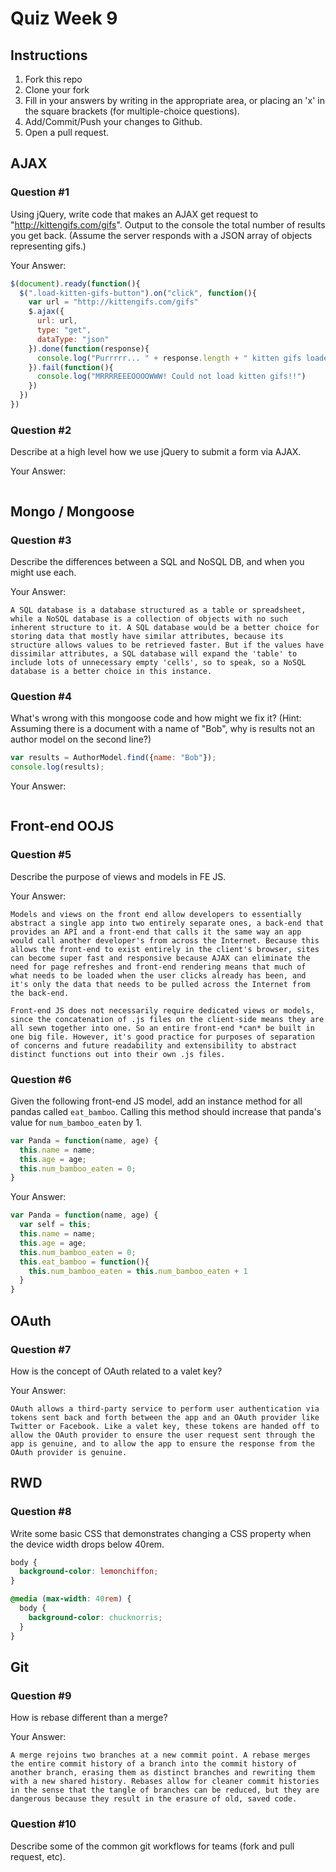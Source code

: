 # Quiz Week 9

## Instructions

1. Fork this repo
2. Clone your fork
3. Fill in your answers by writing in the appropriate area, or placing an 'x' in
the square brackets (for multiple-choice questions).
4. Add/Commit/Push your changes to Github.
5. Open a pull request.

## AJAX

### Question #1

Using jQuery, write code that makes an AJAX get request to "http://kittengifs.com/gifs". Output to the console the total number of results you get back. (Assume the server responds with a JSON array of objects representing gifs.)

Your Answer:
```js
$(document).ready(function(){
  $(".load-kitten-gifs-button").on("click", function(){
    var url = "http://kittengifs.com/gifs"
    $.ajax({
      url: url,
      type: "get",
      dataType: "json"
    }).done(function(response){
      console.log("Purrrrr... " + response.length + " kitten gifs loaded.")
    }).fail(function(){
      console.log("MRRRREEEOOOOWWW! Could not load kitten gifs!!")
    })
  })
})
```

### Question #2

Describe at a high level how we use jQuery to submit a form via AJAX.

Your Answer:
```text

```


## Mongo / Mongoose

### Question #3

Describe the differences between a SQL and NoSQL DB, and when you might use each.

Your Answer:
```text
A SQL database is a database structured as a table or spreadsheet, while a NoSQL database is a collection of objects with no such inherent structure to it. A SQL database would be a better choice for storing data that mostly have similar attributes, because its structure allows values to be retrieved faster. But if the values have dissimilar attributes, a SQL database will expand the 'table' to include lots of unnecessary empty 'cells', so to speak, so a NoSQL database is a better choice in this instance.
```


### Question #4

What's wrong with this mongoose code and how might we fix it?
(Hint: Assuming there is a document with a name of "Bob", why is results not an author model on the second line?)

```js
var results = AuthorModel.find({name: "Bob"});
console.log(results);
```

Your Answer:
```text

```

## Front-end OOJS

### Question #5

Describe the purpose of views and models in FE JS.

Your Answer:
```text
Models and views on the front end allow developers to essentially abstract a single app into two entirely separate ones, a back-end that provides an API and a front-end that calls it the same way an app would call another developer's from across the Internet. Because this allows the front-end to exist entirely in the client's browser, sites can become super fast and responsive because AJAX can eliminate the need for page refreshes and front-end rendering means that much of what needs to be loaded when the user clicks already has been, and it's only the data that needs to be pulled across the Internet from the back-end.

Front-end JS does not necessarily require dedicated views or models, since the concatenation of .js files on the client-side means they are all sewn together into one. So an entire front-end *can* be built in one big file. However, it's good practice for purposes of separation of concerns and future readability and extensibility to abstract distinct functions out into their own .js files.
```

### Question #6

Given the following front-end JS model, add an instance method for all pandas called `eat_bamboo`. Calling this method should increase that panda's value for `num_bamboo_eaten` by 1.

```js
var Panda = function(name, age) {
  this.name = name;
  this.age = age;
  this.num_bamboo_eaten = 0;
}
```

Your Answer:
```js
var Panda = function(name, age) {
  var self = this;
  this.name = name;
  this.age = age;
  this.num_bamboo_eaten = 0;
  this.eat_bamboo = function(){
    this.num_bamboo_eaten = this.num_bamboo_eaten + 1
  }
}
```


## OAuth

### Question #7

How is the concept of OAuth related to a valet key?

Your Answer:
```text
OAuth allows a third-party service to perform user authentication via tokens sent back and forth between the app and an OAuth provider like Twitter or Facebook. Like a valet key, these tokens are handed off to allow the OAuth provider to ensure the user request sent through the app is genuine, and to allow the app to ensure the response from the OAuth provider is genuine.
```


## RWD

### Question #8

Write some basic CSS that demonstrates changing a CSS property when the device width drops below 40rem.

```css
body {
  background-color: lemonchiffon;
}

@media (max-width: 40rem) {
  body {
    background-color: chucknorris;
  }
}
```

## Git

### Question #9

How is rebase different than a merge?

Your Answer:
```text
A merge rejoins two branches at a new commit point. A rebase merges the entire commit history of a branch into the commit history of another branch, erasing them as distinct branches and rewriting them with a new shared history. Rebases allow for cleaner commit histories in the sense that the tangle of branches can be reduced, but they are dangerous because they result in the erasure of old, saved code.
```

### Question #10

Describe some of the common git workflows for teams (fork and pull request, etc).

```text

```
